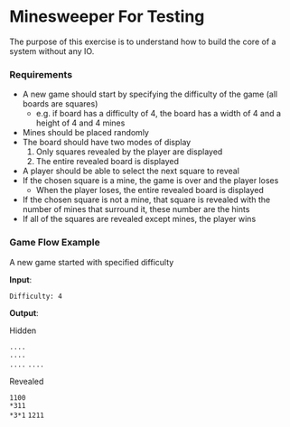 # Minesweeper For Testing

The purpose of this exercise is to understand how to build the core of a system without any IO.

### Requirements

- A new game should start by specifying the difficulty of the game (all boards are squares)
    - e.g. if board has a difficulty of 4, the board has a width of 4 and a height of 4 and 4 mines
- Mines should be placed randomly
- The board should have two modes of display
    1. Only squares revealed by the player are displayed
    2. The entire revealed board is displayed
- A player should be able to select the next square to reveal
- If the chosen square is a mine, the game is over and the player loses
  - When the player loses, the entire revealed board is displayed
- If the chosen square is not a mine, that square is revealed with the number of mines that surround it, these number are the hints
- If all of the squares are revealed except mines, the player wins

### Game Flow Example

A new game started with specified difficulty

**Input**:

`Difficulty: 4`    

**Output**:

Hidden

`....`  
`....`  
`....`
`....`

Revealed

`1100`  
`*311`  
`*3*1`
`1211`
